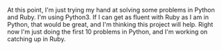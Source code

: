 At this point, I'm just trying my hand at solving some problems in Python and
Ruby.  I'm using Python3.  If I can get as fluent with Ruby as I am in
Python, that would be great, and I'm thinking this project will help.  Right now
I'm just doing the first 10 problems in Python, and I'm working on catching up
in Ruby.
